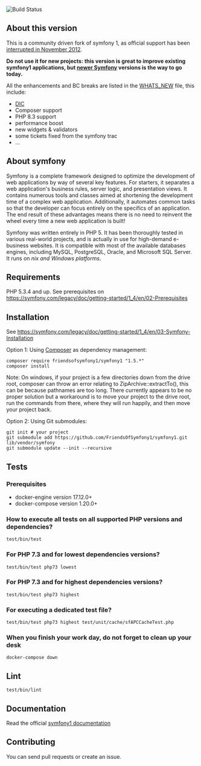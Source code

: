 ![Build Status](https://github.com/FriendsOfSymfony1/symfony1/actions/workflows/continuous-integration.yml/badge.svg)

About this version
------------------

This is a community driven fork of symfony 1, as official support has been [interrupted in November 2012](https://symfony.com/blog/symfony-1-4-end-of-maintenance-what-does-it-mean).

**Do not use it for new projects: this version is great to improve existing symfony1 applications, but [newer Symfony](https://symfony.com/) versions is the way to go today.**

All the enhancements and BC breaks are listed in the [WHATS_NEW](https://github.com/FriendsOfSymfony1/symfony1/blob/master/WHATS_NEW.md) file, this include:

- [DIC](https://github.com/FriendsOfSymfony1/symfony1/wiki/ServiceContainer)
- Composer support
- PHP 8.3 support
- performance boost
- new widgets & validators
- some tickets fixed from the symfony trac
- ...

About symfony
-------------

Symfony is a complete framework designed to optimize the development of web applications by way of several key features.
For starters, it separates a web application's business rules, server logic, and presentation views.
It contains numerous tools and classes aimed at shortening the development time of a complex web application.
Additionally, it automates common tasks so that the developer can focus entirely on the specifics of an application.
The end result of these advantages means there is no need to reinvent the wheel every time a new web application is built!

Symfony was written entirely in PHP 5.
It has been thoroughly tested in various real-world projects, and is actually in use for high-demand e-business websites.
It is compatible with most of the available databases engines, including MySQL, PostgreSQL, Oracle, and Microsoft SQL Server.
It runs on *nix and Windows platforms*.

Requirements
------------

PHP 5.3.4 and up. See prerequisites on https://symfony.com/legacy/doc/getting-started/1_4/en/02-Prerequisites

Installation
------------

See https://symfony.com/legacy/doc/getting-started/1_4/en/03-Symfony-Installation

Option 1: Using [Composer](https://getcomposer.org/doc/00-intro.md) as dependency management:

    composer require friendsofsymfony1/symfony1 "1.5.*"
    composer install

Note: On windows, if your project is a few directories down from the drive root, composer can throw an error  relating to ZipArchive::extractTo(), this can be because pathnames are too long. There currently appears to be no proper solution but a workaround is to move your project to the drive root, run the commands from there, where they will run happily, and then move your project back.

Option 2: Using Git submodules:

    git init # your project
    git submodule add https://github.com/FriendsOfSymfony1/symfony1.git lib/vendor/symfony
    git submodule update --init --recursive


Tests
-----

### Prerequisites

  * docker-engine version 17.12.0+
  * docker-compose version 1.20.0+

### How to execute all tests on all supported PHP versions and dependencies?

    test/bin/test

### For PHP 7.3 and for lowest dependencies versions?

    test/bin/test php73 lowest

### For PHP 7.3 and for highest dependencies versions?

    test/bin/test php73 highest

### For executing a dedicated test file?

    test/bin/test php73 highest test/unit/cache/sfAPCCacheTest.php


### When you finish your work day, do not forget to clean up your desk

    docker-compose down


Lint
----

    test/bin/lint


Documentation
-------------

Read the official [symfony1 documentation](https://symfony.com/legacy)

Contributing
------------

You can send pull requests or create an issue.
